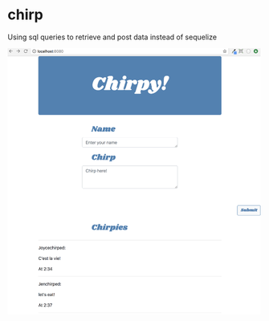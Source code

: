 # chirp

Using sql queries to retrieve and post data instead of sequelize

![sample image](https://github.com/joycedelatorre/chirp/blob/master/images/sample.png "sample")